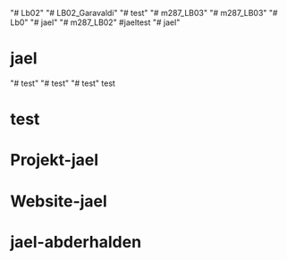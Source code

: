 "# Lb02" 
"# LB02_Garavaldi" 
"# test" 
"# m287_LB03" 
"# m287_LB03" 
"# Lb0" 
"# jael" 
"# m287_LB02" 
#jaeltest
"# jael" 
# jael
"# test" 
"# test" 
"# test" 
 test
# test
# Projekt-jael
# Website-jael
# jael-abderhalden
